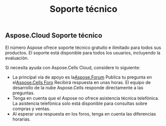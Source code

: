 ﻿---
title: Soporte técnico
second_title: Aspose.Cells Cloud Documen
type: docs
url: /es/technical-support/
description: Aspose.Cells Cloud admite Excel para crear, convertir, fusionar, dividir, proteger, realizar operaciones con objetos internos, etc.
weight: 80
kwords: Excel, Office Nube, REST API, Hoja de cálculo, PDF, CSV, Json, Markdown, Soporte técnico
---
## **Aspose.Cloud Soporte técnico**

El número Aspose ofrece soporte técnico gratuito e ilimitado para todos sus productos. El soporte está disponible para todos los usuarios, incluyendo la evaluación.

Si necesita ayuda con Aspose.Cells Cloud, considere lo siguiente:

-  La principal vía de apoyo es la[Aspose.Forum](http://forum.aspose.cloud/) Publica tu pregunta en el[Aspose.Cells Foro](https://forum.aspose.cloud/c/cells) Recibirá respuesta en unas horas. El equipo de desarrollo de la nube Aspose.Cells responde directamente a las preguntas.
- Tenga en cuenta que el Aspose no ofrece asistencia técnica telefónica. La asistencia telefónica solo está disponible para consultas sobre compras y ventas.
- Al esperar una respuesta en los foros, tenga en cuenta las diferencias horarias.
